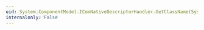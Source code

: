 ```yaml
---
uid: System.ComponentModel.IComNativeDescriptorHandler.GetClassName(System.Object)
internalonly: False
---
```

